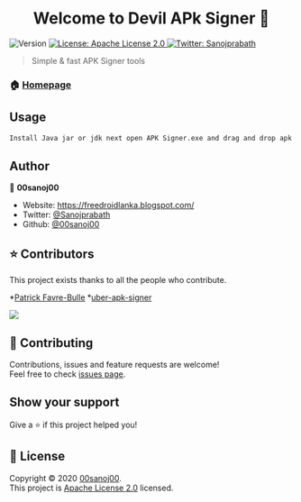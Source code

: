 <h1 align="center">Welcome to Devil APk Signer 👋</h1>
<p>
  <img alt="Version" src="https://img.shields.io/badge/version-1.0-blue.svg?cacheSeconds=2592000" />
  <a href="https://raw.githubusercontent.com/00sanoj00/Devil-APK-Signer/master/LICENSE" target="_blank">
    <img alt="License: Apache License 2.0" src="https://img.shields.io/badge/License-Apache License 2.0-yellow.svg" />
  </a>
  <a href="https://twitter.com/Sanojprabath" target="_blank">
    <img alt="Twitter: Sanojprabath" src="https://img.shields.io/twitter/follow/Sanojprabath.svg?style=social" />
  </a>
</p>

> Simple & fast APK Signer tools 

### 🏠 [Homepage](https://www.facebook.com/sanoj.jayathilaka1)

## Usage

```sh
Install Java jar or jdk next open APK Signer.exe and drag and drop apk files now click Signer APK Button
```

## Author

👤 **00sanoj00**

* Website: https://freedroidlanka.blogspot.com/
* Twitter: [@Sanojprabath](https://twitter.com/Sanojprabath)
* Github: [@00sanoj00](https://github.com/00sanoj00)


## ⭐️ Contributors
This project exists thanks to all the people who contribute.

*[Patrick Favre-Bulle](https://github.com/patrickfav)
*[uber-apk-signer](https://github.com/patrickfav/uber-apk-signer)

<a href="https://github.com/kefranabg/readme-md-generator/graphs/contributors"><img src="https://avatars0.githubusercontent.com/u/2980711?s=120&v=4" /></a>

## 🤝 Contributing

Contributions, issues and feature requests are welcome!<br />Feel free to check [issues page](https://github.com/00sanoj00/Devil-APK-Signer/issues). 

## Show your support

Give a ⭐️ if this project helped you!

## 📝 License

Copyright © 2020 [00sanoj00](https://github.com/00sanoj00).<br />
This project is [Apache License 2.0](https://raw.githubusercontent.com/00sanoj00/Devil-APK-Signer/master/LICENSE) licensed.
